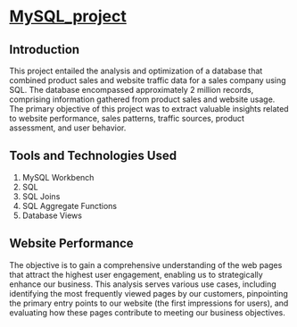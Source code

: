 # [MySQL_project](https://github.com/vishnukarthik9928/MySQL_Business_Data_Optimization_Project/blob/main/final_project.sql)

## Introduction 
This project entailed the analysis and optimization of a database that combined product sales and website traffic data for a sales company using SQL. The database encompassed approximately 2 million records, comprising information gathered from product sales and website usage. The primary objective of this project was to extract valuable insights related to website performance, sales patterns, traffic sources, product assessment, and user behavior.

## Tools and Technologies Used
1) MySQL Workbench
2) SQL
3) SQL Joins
4) SQL Aggregate Functions
5) Database Views

## Website Performance 
The objective is to gain a comprehensive understanding of the web pages that attract the highest user engagement, enabling us to strategically enhance our business. This analysis serves various use cases, including identifying the most frequently viewed pages by our customers, pinpointing the primary entry points to our website (the first impressions for users), and evaluating how these pages contribute to meeting our business objectives.


